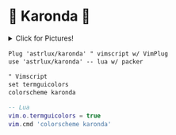 🍉 Karonda 🍒
===

<details><summary>Click for Pictures!</summary>
<img src="./assets/one.png"/>
<img src="./assets/two.png"/>
<img src="./assets/three.png"/>
<img src="./assets/four.png"/>
</details>

```
Plug 'astrlux/karonda' " vimscript w/ VimPlug 
use 'astrlux/karonda' -- lua w/ packer
```
```vim
" Vimscript
set termguicolors
colorscheme karonda
```
```lua
-- Lua
vim.o.termguicolors = true
vim.cmd 'colorscheme karonda'
```
